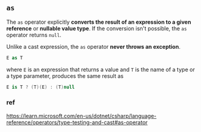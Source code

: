 ## `as`
The `as` operator explicitly **converts the result of an expression to a given reference** or **nullable value type**. If the conversion isn't possible, the `as` operator returns `null`.

Unlike a cast expression, the `as` operator **never throws an exception**.

```cs
E as T
```
where `E` is an expression that returns a value and `T` is the name of a type or a type parameter, produces the same result as


```cs
E is T ? (T)(E) : (T)null
```





### ref
https://learn.microsoft.com/en-us/dotnet/csharp/language-reference/operators/type-testing-and-cast#as-operator
